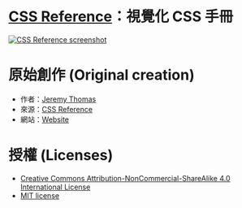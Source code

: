 # [CSS Reference](https://github.com/9IV-Radio/css-reference_zh-hant-tw)：視覺化 CSS 手冊

[![CSS Reference screenshot](https://raw.github.com/9IV-Radio/css-reference_zh-hant-tw/master/images/css-reference-share.png)](https://9IV-Radio.github.io/css-reference_zh-hant-tw)

# 原始創作 (Original creation)

- 作者：[Jeremy Thomas](https://github.com/jgthms)
- 來源：[CSS Reference](https://github.com/jgthms/css-reference)
- 網站：[Website](http://cssreference.io)

# 授權 (Licenses)

- [Creative Commons Attribution-NonCommercial-ShareAlike 4.0 International License](https://creativecommons.org/licenses/by-nc-sa/4.0/deed.zh_TW)
- [MIT license](http://opensource.org/licenses/mit-license.php)
